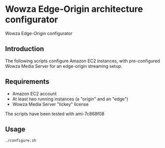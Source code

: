 Wowza Edge-Origin architecture configurator
===========================================

Wowza Edge-Origin configurator

Introduction
------------

The following scripts configure Amazon EC2 instances, with pre-configured Wowza Media Server for an edge-origin streaming setup.

Requirements
------------

* Amazon EC2 account
* At least two running instances (a "origin" and an "edge")
* Wowza Media Server "lickey" license

The scripts have been tested with ami-7c868f08

Usage
-----

    ./configure.sh
